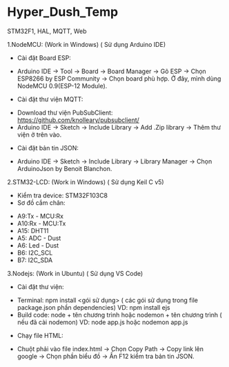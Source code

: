 # Hyper_Dush_Temp
STM32F1, HAL, MQTT, Web

1.NodeMCU: (Work in Windows) ( Sử dụng Arduino IDE)
- Cài đặt Board ESP:
+ Arduino IDE -> Tool -> Board -> Board Manager -> Gõ ESP -> Chọn ESP8266 by ESP Community -> Chọn board phù hợp. Ở đây, mình dùng NodeMCU 0.9(ESP-12 Module).
- Cài đặt thư viện MQTT:
+ Download thư viện PubSubClient: https://github.com/knolleary/pubsubclient/
+ Arduino IDE -> Sketch -> Include Library -> Add .Zip library -> Thêm thư viện ở trên vào.
- Cài đặt bản tin JSON:
+ Arduino IDE -> Sketch -> Include Library -> Library Manager -> Chọn ArduinoJson by Benoit Blanchon.

2.STM32-LCD: (Work in Windows) ( Sử dụng Keil C v5)
- Kiểm tra device: STM32F103C8
- Sơ đồ cắm chân:
+ A9:Tx - MCU:Rx
+ A10:Rx - MCU:Tx
+ A15: DHT11
+ A5: ADC - Dust
+ A6: Led - Dust
+ B6: I2C_SCL
+ B7: I2C_SDA

3.Nodejs: (Work in Ubuntu) ( Sử dụng VS Code)
- Cài đặt thư viện:
+ Terminal: npm install <gói sử dụng> ( các gói sử dụng trong file package.json phần dependencies)
VD: npm install ejs
+ Build code: node + tên chương trình hoặc nodemon + tên chương trình ( nếu đã cài nodemon)
VD: node app.js hoặc nodemon app.js
- Chạy file HTML:
+ Chuột phải vào file index.html -> Chọn Copy Path -> Copy link lên google -> Chọn phần biểu đồ -> Ấn F12 kiểm tra bản tin JSON.
